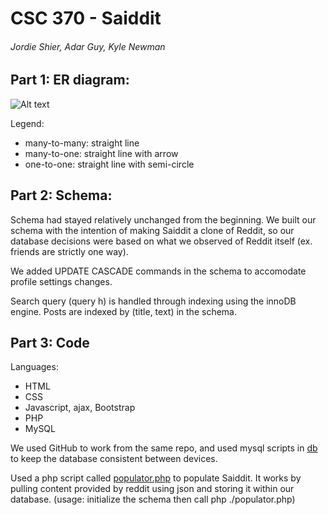 # CSC 370 - Saiddit
###### Jordie Shier, Adar Guy, Kyle Newman


## Part 1: ER diagram:

![Alt text](presentation/csc370_p1.png)

Legend:
  - many-to-many: straight line
  - many-to-one: straight line with arrow
  - one-to-one: straight line with semi-circle

## Part 2: Schema:

Schema had stayed relatively unchanged from the beginning. We built our schema with the intention of making Saiddit a clone of Reddit, so our database decisions were based on what we observed of Reddit itself (ex. friends are strictly one way).

We added UPDATE CASCADE commands in the schema to accomodate profile settings changes.

Search query (query h) is handled through indexing using the innoDB engine. Posts are indexed by (title, text) in the schema.

## Part 3: Code

Languages:
  - HTML
  - CSS
  - Javascript, ajax, Bootstrap
  - PHP
  - MySQL

We used GitHub to work from the same repo, and used mysql scripts in [db](db) to keep the database consistent between devices.

Used a php script called [populator.php](db/populator.php) to populate Saiddit. It works by pulling content provided by reddit using json and storing it within our database. (usage: initialize the schema then call php ./populator.php)

